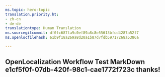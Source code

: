 ```yaml
---
ms.topic: hero-topic
translation.priority.ht:
- zh-cn
- de-de
translationtype: Human Translation
ms.sourcegitcommit: df0fc687fa9c0ef89a8c8e55613bfcd4287a52f7
ms.openlocfilehash: 61b9f18a269a8d20a1b87d7fdb59717268a5386a

---
```

## OpenLocalization Workflow Test MarkDown e1cf5f0f-07db-420f-98c1-cae1772f723c thanks!



<!--HONumber=Jul16_HO2-->


